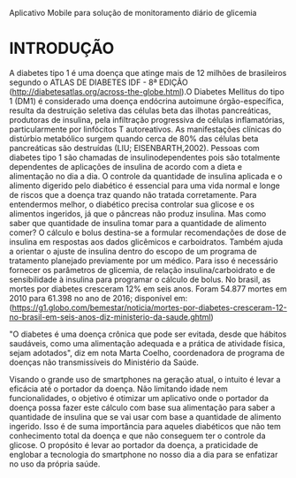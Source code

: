 Aplicativo Mobile para solução de monitoramento diário de glicemia 

# INTRODUÇÃO

A diabetes tipo 1 é uma doença que atinge mais de 12 milhões de brasileiros segundo o ATLAS DE DIABETES IDF - 8ª EDIÇÃO (http://diabetesatlas.org/across-the-globe.html).O Diabetes Mellitus do tipo 1 (DM1) é considerado uma doença endócrina autoimune órgão-específica, resulta da destruição seletiva das células beta das ilhotas pancreáticas, produtoras de insulina, pela infiltração progressiva de células inflamatórias, particularmente por linfócitos T autoreativos. 
As manifestações clínicas do distúrbio metabólico surgem quando cerca de 80% das células beta pancreáticas são destruídas (LIU; EISENBARTH,2002). 
Pessoas com diabetes tipo 1 são chamadas de insulinodependentes pois são totalmente dependentes de aplicações de insulina de acordo com a dieta e alimentação no dia a dia. 
O controle da quantidade de insulina aplicada e o alimento digerido pelo diabético é essencial para uma vida normal e longe de riscos que a doença traz quando não tratada corretamente.
Para entendermos melhor, o diabético precisa controlar sua glicose e os alimentos ingeridos, já que o pâncreas não produz insulina. Mas como saber que quantidade de insulina tomar para a quantidade de alimento comer?
O cálculo e bolus destina-se a formular recomendações de dose de insulina em respostas aos dados glicêmicos e carboidratos. Também ajuda a orientar o ajuste de insulina dentro do escopo de um programa de tratamento planejado previamente por um médico. Para isso é necessário fornecer os parâmetros de glicemia, de relação insulina/carboidrato e de sensibilidade à insulina para programar o cálculo de bolus.
No brasil, as mortes por diabetes cresceram 12% em seis anos. Foram 54.877 mortes em 2010 para 61.398 no ano de 2016; disponível em: (https://g1.globo.com/bemestar/noticia/mortes-por-diabetes-cresceram-12-no-brasil-em-seis-anos-diz-ministerio-da-saude.ghtml)

"O diabetes é uma doença crônica que pode ser evitada, desde que hábitos saudáveis, como uma alimentação adequada e a prática de atividade física, sejam adotados", diz em nota Marta Coelho, coordenadora de programa de doenças não transmissíveis do Ministério da Saúde.

Visando o grande uso de smartphones na geração atual, o intuito é levar a eficácia até o portador da doença. Não limitando idade nem funcionalidades, o objetivo é otimizar um aplicativo onde o portador da doença possa fazer este cálculo com base sua alimentação para saber a quantidade de insulina que se vai usar com base a quantidade de alimento ingerido.
Isso é de suma importância para aqueles diabéticos que não tem conhecimento total da doença e que não conseguem ter o controle da glicose. 
O propósito é levar ao portador da doença, a praticidade de englobar a tecnologia do smartphone no nosso dia a dia para se enfatizar no uso da própria saúde.
